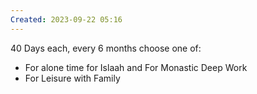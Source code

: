 ```yaml
---
Created: 2023-09-22 05:16
---
```

40 Days each, every 6 months choose one of:
- For alone time for Islaah and For Monastic Deep Work
- For Leisure with Family